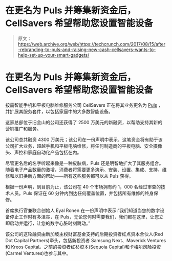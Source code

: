 # 在更名为 Puls 并筹集新资金后，CellSavers 希望帮助您设置智能设备

> 原文：<https://web.archive.org/web/https://techcrunch.com/2017/08/15/after-rebranding-to-puls-and-raising-new-cash-cellsavers-wants-to-help-set-up-your-smart-gadgets/>

# 在更名为 Puls 并筹集新资金后，CellSavers 希望帮助您设置智能设备

按需智能手机和平板电脑维修服务公司 CellSavers 正在将其业务更名为 [Puls](https://web.archive.org/web/20230227185350/https://puls.com/) ，并扩展其服务套件，以包括家庭中的大多数智能设备。

这家总部位于旧金山的公司还获得了 2500 万美元的新融资，以帮助支持其新的营销推广和服务。

该公司总共融资 4300 万美元；该公司在一份声明中表示，这笔资金将有助于该公司扩大业务，超越手机和平板电脑维修，将任何制造商的平板电脑、安全摄像头、声控和家庭自动化产品包括在内。

尽管更名后的名字听起来像是一种皮肤病，Puls 还是明智地扩大了其服务组合。随着电子产品数量的激增，消费者将需要更多演示、安装、设置、集成、支持、维修和以旧换新方面的帮助——所有这些服务都可以从 Puls 获得。

根据一份声明，到目前为止，该公司在 40 个市场拥有约 1，000 名经过审查的技术人员。Puls 保证在 60 分钟内到达任何覆盖位置，并包括所有维修的终身保修。

首席执行官兼联合创始人 Eyal Ronen 在一份声明中表示:“我们知道当您的数字设备停止工作时有多沮丧，在 Puls，无论您何时需要我们，我们都在这里，让您立即启动并运行，让您的数字心脏时刻跳动。”

该公司的这轮融资由新加坡主权财富基金支持的后期投资者红点资本合伙人(Red Dot Capital Partners)牵头，包括新投资者 Samsung Next、Maverick Ventures 和 Kreos Capital。之前的投资者红杉资本(Sequoia Capital)和卡梅尔风险投资(Carmel Ventures)也参与其中。